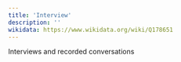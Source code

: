 ```yaml
---
title: 'Interview'
description: ''
wikidata: https://www.wikidata.org/wiki/Q178651
---
```


Interviews and recorded conversations
